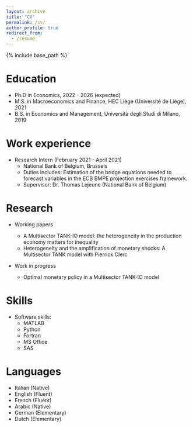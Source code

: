 ```yaml
---
layout: archive
title: "CV"
permalink: /cv/
author_profile: true
redirect_from:
  - /resume
---
```


{% include base_path %}

Education
======
* Ph.D in Economics, 2022 - 2026 (expected)
* M.S. in Macroeconomics and Finance, HEC Liège (Université de Liège), 2021
* B.S. in Economics and Management, Università degli Studi di Milano, 2019

Work experience
======
* Research Intern (February 2021 - April 2021)
  * National Bank of Belgium, Brussels
  * Duties includes: Estimation of the bridge equations needed to forecast variables in the ECB BMPE projection exercises framework.
  * Supervisor: Dr. Thomas Lejeune (National Bank of Belgium)

Research
======
* Working papers
   * A Multisector TANK-IO model: the heterogeneity in the production economy matters for inequality
   * Heterogeneity and the amplification of monetary shocks: A Multisector TANK model with Pierrick Clerc

* Work in progress
   * Optimal monetary policy in a Multisector TANK-IO model

  
Skills
======
* Software skills:
  * MATLAB
  * Python
  * Fortran
  * MS Office
  * SAS

Languages
======
* Italian (Native)
* English (Fluent)
* French (Fluent)
* Arabic (Native)
* German (Elementary)
* Dutch (Elementary)




